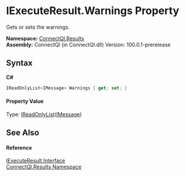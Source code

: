 # IExecuteResult.Warnings Property 
 

Gets or sets the warnings.

**Namespace:**&nbsp;<a href="N_ConnectQl_Results">ConnectQl.Results</a><br />**Assembly:**&nbsp;ConnectQl (in ConnectQl.dll) Version: 100.0.1-prerelease

## Syntax

**C#**<br />
``` C#
IReadOnlyList<IMessage> Warnings { get; set; }
```


#### Property Value
Type: <a href="http://msdn2.microsoft.com/en-us/library/hh192385" target="_blank">IReadOnlyList</a>(<a href="T_ConnectQl_Interfaces_IMessage">IMessage</a>)

## See Also


#### Reference
<a href="T_ConnectQl_Results_IExecuteResult">IExecuteResult Interface</a><br /><a href="N_ConnectQl_Results">ConnectQl.Results Namespace</a><br />
